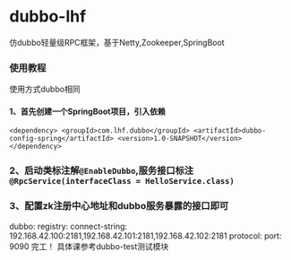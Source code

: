 # dubbo-lhf
仿dubbo轻量级RPC框架，基于Netty,Zookeeper,SpringBoot
### 使用教程
使用方式dubbo相同
#### 1、首先创建一个SpringBoot项目，引入依赖
`<dependency>
    <groupId>com.lhf.dubbo</groupId>
    <artifactId>dubbo-config-spring</artifactId>
    <version>1.0-SNAPSHOT</version>
</dependency>`
### 2、启动类标注解`@EnableDubbo`,服务接口标注`@RpcService(interfaceClass = HelloService.class)`
### 3、配置zk注册中心地址和dubbo服务暴露的接口即可
dubbo:
    registry:
        connect-string: 192.168.42.100:2181,192.168.42.101:2181,192.168.42.102:2181
    protocol:
        port: 9090
完工！
具体课参考dubbo-test测试模块